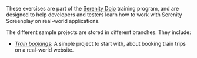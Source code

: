 These exercises are part of the [Serenity Dojo](http://www.serenity-dojo.com/) training program, and are designed to help developers and testers learn how to work with Serenity Screenplay on real-world applications.

The different sample projects are stored in different branches. They include:
  - *[Train bookings](https://github.com/serenity-dojo/screenplay-miniprojects/tree/train-bookings/start)*: A simple project to start with, about booking train trips on a real-world website.
